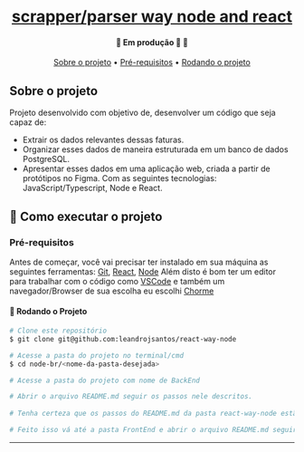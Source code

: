 <h1 align="center">
     <a href="#" alt="">scrapper/parser way node and react</a>
</h1>

<h4 align="center">
	🚧 Em produção 🚀 🚧
</h4>

<p align="center">
 <a href="#sobre-o-projeto">Sobre o projeto</a> •
 <a href="#pré-requisitos">Pré-requisitos</a> •
 <a href="#rodando-o-projeto">Rodando o projeto</a> 
</p>

## Sobre o projeto
Projeto desenvolvido com objetivo de, desenvolver um
código que seja capaz de:
- Extrair os dados relevantes dessas faturas.
- Organizar esses dados de maneira estruturada em um banco de dados PostgreSQL.
- Apresentar esses dados em uma aplicação web, criada a partir de protótipos no Figma.
Com as seguintes tecnologias: JavaScript/Typescript, Node e React.

## 🚀 Como executar o projeto
### Pré-requisitos

Antes de começar, você vai precisar ter instalado em sua máquina as seguintes ferramentas:
[Git](https://git-scm.com), [React](https://pt-br.legacy.reactjs.org/), [Node](https://nodejs.org/en/)
Além disto é bom ter um editor para trabalhar com o código como [VSCode](https://code.visualstudio.com/) e também um navegador/Browser de sua escolha eu escolhi [Chorme](https://www.google.pt/intl/pt-PT/chrome/?brand=CHBD&gclid=CjwKCAjw1ej5BRBhEiwAfHyh1CqpdiJkRowiF7qVChVWvkTImra14_fVqzdcxXeYoznuxbgYMmtS9BoCP4oQAvD_BwE&gclsrc=aw.ds)

#### 🎲 Rodando o Projeto

```bash
# Clone este repositório
$ git clone git@github.com:leandrojsantos/react-way-node

# Acesse a pasta do projeto no terminal/cmd
$ cd node-br/<nome-da-pasta-desejada>

# Acesse a pasta do projeto com nome de BackEnd

# Abrir o arquivo README.md seguir os passos nele descritos.
 
# Tenha certeza que os passos do README.md da pasta react-way-node estão em serviço. 

# Feito isso vá até a pasta FrontEnd e abrir o arquivo README.md seguir os passos nele descritos

```
---

